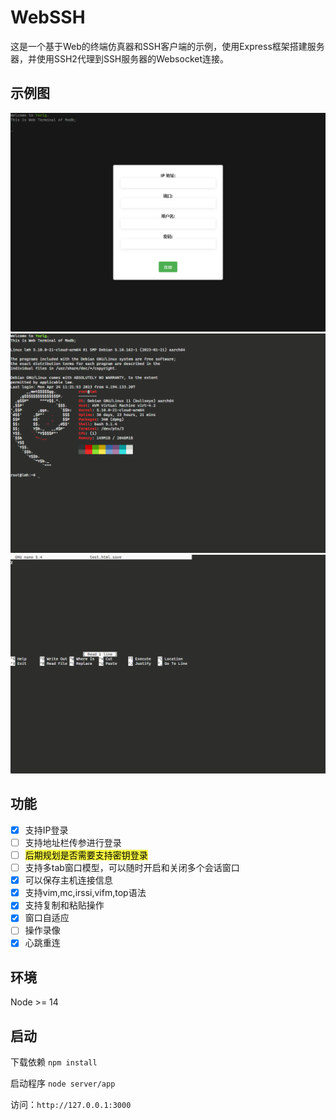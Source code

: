 # WebSSH

这是一个基于Web的终端仿真器和SSH客户端的示例，使用Express框架搭建服务器，并使用SSH2代理到SSH服务器的Websocket连接。

## 示例图
![cover](./docs/c1.png)
![cover2](./docs/c2.png)
![cover3](./docs/c3.png)
## 功能
- [x] 支持IP登录
- [ ] 支持地址栏传参进行登录
- [ ] <font style="background: #f8f840;color:black;">后期规划是否需要支持密钥登录</font>
- [ ] 支持多tab窗口模型，可以随时开启和关闭多个会话窗口
- [x] 可以保存主机连接信息
- [x] 支持vim,mc,irssi,vifm,top语法
- [x] 支持复制和粘贴操作
- [x] 窗口自适应
- [ ] 操作录像
- [x] 心跳重连

## 环境
Node >= 14

## 启动
下载依赖
`npm install`

启动程序
`node server/app`

访问：`http://127.0.0.1:3000`
